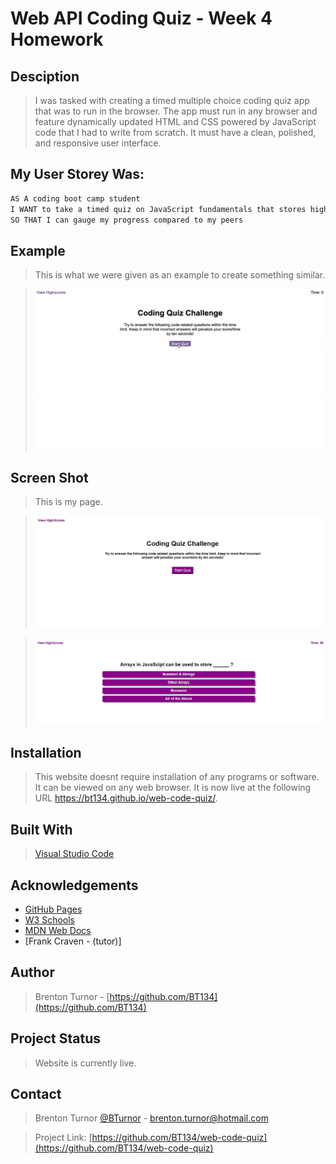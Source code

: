 # Web API Coding Quiz - Week 4 Homework

## Desciption

> I was tasked with creating a timed multiple choice coding quiz app that was to run in the browser. The app must run in any browser and feature dynamically updated HTML and CSS powered by JavaScript code that I had to write from scratch. It must have a clean, polished, and responsive user interface. 

## My User Storey Was: 
```md
AS A coding boot camp student
I WANT to take a timed quiz on JavaScript fundamentals that stores high scores
SO THAT I can gauge my progress compared to my peers
```

## Example

> This is what we were given as an example to create something similar. 

><img src="assets\images\04-web-apis-homework-demo.gif" alt="Gif of example web quiz">

## Screen Shot

> This is my page.

><img src="assets\images\screenshot.JPG" alt="Screen shot of my web quiz">

><img src="assets\images\screenshot2.JPG" alt="Screen shot of my web quiz">

## Installation

> This website doesnt require installation of any programs or software. It can be viewed on any web browser. It is now live at the following URL https://bt134.github.io/web-code-quiz/. 

## Built With

> [Visual Studio Code](https://code.visualstudio.com/)

## Acknowledgements

* [GitHub Pages](https://pages.github.com)
* [W3 Schools](https://www.w3schools.com/)
* [MDN Web Docs](https://developer.mozilla.org/en-US/)
* [Frank Craven - (tutor)]

## Author

> Brenton Turnor - [https://github.com/BT134](https://github.com/BT134)

## Project Status

> Website is currently live. 

## Contact 

> Brenton Turnor [@BTurnor](https://twitter.com/BTurnor) - brenton.turnor@hotmail.com

> Project Link: [https://github.com/BT134/web-code-quiz](https://github.com/BT134/web-code-quiz)